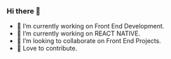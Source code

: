 ### Hi there 👋

<!--
**kartik2653/kartik2653** is a ✨ _special_ ✨ repository because its `README.md` (this file) appears on your GitHub profile.

Here are some ideas to get you started:-->

- 🔭 I’m currently working on Front End Development.
- 🌱 I’m currently working on REACT NATIVE.
- 👯 I’m looking to collaborate on Front End Projects.
- 🤝 Love to contribute.
<!--- 🤔 I’m looking fr help with ...
- 💬 Ask me about ...
- 📫 How to reach me: ...
- 😄 Pronouns: ...
- ⚡ Fun fact: ...-->

